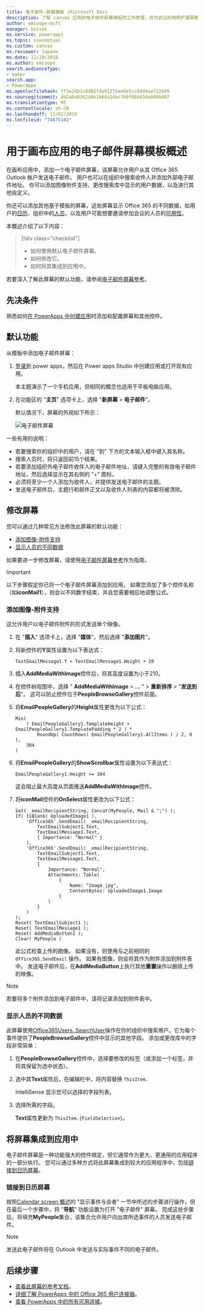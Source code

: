 ```yaml
---
title: 电子邮件-屏幕模板 |Microsoft Docs
description: 了解 canvas 应用的电子邮件屏幕模板的工作原理，并为自己的用例扩展屏幕
author: emcoope-msft
manager: kvivek
ms.service: powerapps
ms.topic: conceptual
ms.custom: canvas
ms.reviewer: tapanm
ms.date: 12/29/2018
ms.author: emcoope
search.audienceType:
- maker
search.app:
- PowerApps
ms.openlocfilehash: ff3e2db1c0d02fda91215ae0e5cc6dd4ae712dd9
ms.sourcegitcommit: dd2a8a0362a8e1b64a1dac7b9f98d43da8d0bd87
ms.translationtype: MT
ms.contentlocale: zh-CN
ms.lasthandoff: 12/02/2019
ms.locfileid: "74675102"
---
```

# <a name="overview-of-the-email-screen-template-for-canvas-apps"></a>用于画布应用的电子邮件屏幕模板概述

在画布应用中，添加一个电子邮件屏幕，该屏幕允许用户从其 Office 365 Outlook 帐户发送电子邮件。 用户也可以在组织中搜索收件人并添加外部电子邮件地址。 你可以添加图像附件支持、更改搜索库中显示的用户数据，以及进行其他自定义。

你还可以添加其他基于模板的屏幕，这些屏幕显示 Office 365 的不同数据，如用户的[日历](calendar-screen-overview.md)、组织中的[人员](people-screen-overview.md)，以及用户可能想要邀请参加会议的人员的[可用性](meeting-screen-overview.md)。

本概述介绍了以下内容：
> [!div class="checklist"]
> * 如何使用默认电子邮件屏幕。
> * 如何修改它。
> * 如何将其集成到应用中。

若要深入了解此屏幕的默认功能，请参阅[电子邮件屏幕参考](email-screen-reference.md)。

## <a name="prerequisite"></a>先决条件

熟悉如何[在 PowerApps 中创建应用](../data-platform-create-app-scratch.md)时添加和配置屏幕和其他控件。

## <a name="default-functionality"></a>默认功能

从模板中添加电子邮件屏幕：

1. [登录](https://make.powerapps.com?utm_source=padocs&utm_medium=linkinadoc&utm_campaign=referralsfromdoc)到 power apps，然后在 Power apps Studio 中创建应用或打开现有应用。

    本主题演示了一个手机应用，但相同的概念也适用于平板电脑应用。

1. 在功能区的 "**主页**" 选项卡上，选择 "**新屏幕** > **电子邮件**"。

    默认情况下，屏幕的外观如下所示：

    ![电子邮件屏幕](media/email-screen/email-screen-full.png)

一些有用的说明：

* 若要搜索你的组织中的用户，请在 "到" 下方的文本输入框中键入其名称。
* 搜索人员时，将只返回前15个结果。
* 若要添加组织外电子邮件收件人的电子邮件地址，请键入完整的有效电子邮件地址，然后选择显示在其右侧的 "+" 图标。
* 必须将至少一个人添加为收件人，并提供发送电子邮件的主题。
* 发送电子邮件后，主题行和邮件正文以及收件人列表的内容都将被清除。

## <a name="modify-the-screen"></a>修改屏幕

您可以通过几种常见方法修改此屏幕的默认功能：

* [添加图像-附件支持](email-screen-overview.md#add-image-attachment-support)
* [显示人员的不同数据](email-screen-overview.md#show-different-data-for-people)

如果要进一步修改屏幕，请使用[电子邮件屏幕参考](./email-screen-reference.md)作为指南。

> [!IMPORTANT]
> 以下步骤假定你已将一个电子邮件屏幕添加到应用。 如果您添加了多个控件名称（如**iconMail1**），则会以不同数字结束，并且您需要相应地调整公式。

### <a name="add-image-attachment-support"></a>添加图像-附件支持

这允许用户以电子邮件附件的形式发送单个映像。

1. 在 "**插入**" 选项卡上，选择 "**媒体**"，然后选择 "**添加图片**"。
1. 将新控件的**Y**属性设置为以下表达式：

    `TextEmailMessage1.Y + TextEmailMessage1.Height + 20`
    
1. 插入**AddMediaWithImage**控件后，将其高度设置为小于210。
1. 在控件树视图中，选择 " **AddMediaWithImage** >  **...** " > **重新排序** > "**发送到后**"。
   这可以防止控件位于**PeopleBrowseGallery**控件前面。
1. 将**EmailPeopleGallery**的**Height**属性更改为以下公式：

    ```powerapps-dot
    Min( 
        ( EmailPeopleGallery1.TemplateHeight + EmailPeopleGallery1.TemplatePadding * 2 ) *
            RoundUp( CountRows( EmailPeopleGallery1.AllItems ) / 2, 0 ), 
        304
    )
    ```

1. 将**EmailPeopleGallery**的**ShowScrollbar**属性设置为以下表达式：

    ```EmailPeopleGallery1.Height >= 304```
    
    这会阻止最大高度从页面推送**AddMediaWithImage**控件。
    
1. 将**iconMail**控件的**OnSelect**属性更改为以下公式：

    ```powerapps-dot
    Set( _emailRecipientString, Concat(MyPeople, Mail & ";") );
    If( IsBlank( UploadedImage1 ),
        'Office365'.SendEmail( _emailRecipientString, 
            TextEmailSubject1.Text, 
            TextEmailMessage1.Text, 
            { Importance: "Normal" }
        ),
        'Office365'.SendEmail( _emailRecipientString, 
            TextEmailSubject1.Text, 
            TextEmailMessage1.Text, 
            {
                Importance: "Normal",
                Attachments: Table(
                    {
                        Name: "Image.jpg", 
                        ContentBytes: UploadedImage1.Image
                    }
                )
            }
        )
    );
    Reset( TextEmailSubject1 );
    Reset( TextEmailMessage1 );
    Reset( AddMediaButton1 );
    Clear( MyPeople )
    ```
    
    此公式检查上传的图像。 如果没有，则使用与之前相同的 `Office365.SendEmail` 操作。 如果有图像，则会将其作为附件添加到附件表中。
    发送电子邮件后，在**AddMediaButton**上执行其他**重置**操作以删除上传的映像。
> [!NOTE]
> 若要将多个附件添加到电子邮件中，请将记录添加到附件表中。

### <a name="show-different-data-for-people"></a>显示人员的不同数据

此屏幕使用[Office365Users. SearchUser](https://docs.microsoft.com/connectors/office365users/#searchuser)操作在你的组织中搜索用户。它为每个事件提供了**PeopleBrowseGallery**控件中显示的其他字段。 添加或更改库中的字段非常简单：

1. 在**PeopleBrowseGallery**控件中，选择要修改的标签（或添加一个标签，并将其保留为选中状态）。

1. 选中其**Text**属性后，在编辑栏中，将内容替换 `ThisItem.`

    IntelliSense 显示您可以选择的字段列表。

1. 选择所需的字段。

    **Text**属性更新为 `ThisItem.{FieldSelection}`。

## <a name="integrate-the-screen-into-an-app"></a>将屏幕集成到应用中

电子邮件屏幕是一种功能强大的控件绑定，但它通常作为更大、更通用的应用程序的一部分执行。 您可以通过多种方式将此屏幕集成到较大的应用程序中，包括[链接到日历屏幕](email-screen-overview.md#linking-to-the-calendar-screen)。

### <a name="linking-to-the-calendar-screen"></a>链接到日历屏幕

按照[Calendar screen 概述](./calendar-screen-overview.md#show-event-attendees)的 "显示事件与会者" 一节中所述的步骤进行操作，但在最后一个步骤中，将 "**导航**" 功能设置为打开 "电子邮件" 屏幕。 完成这些步骤后，将填充**MyPeople**集合，该集合允许用户向出席所选事件的人员发送电子邮件。

> [!NOTE]
> 发送此电子邮件将在 Outlook 中发送与实际事件不同的电子邮件。

## <a name="next-steps"></a>后续步骤

* [查看此屏幕的参考文档](./email-screen-reference.md)。
* [详细了解 PowerApps 中的 Office 365 用户连接器](../connections/connection-office365-users.md)。
* [查看 PowerApps 中的所有可用连接](../connections-list.md)。